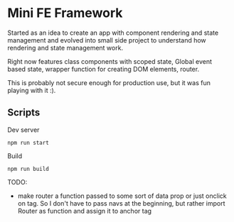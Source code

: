 # Mini FE Framework

Started as an idea to create an app with component rendering and state management and evolved into small side project to understand how rendering and state management work.

Right now features class components with scoped state, Global event based state, wrapper function for creating DOM elements, router.

This is probably not secure enough for production use, but it was fun playing with it :).

## Scripts

Dev server

```
npm run start
```

Build

```
npm run build
```

TODO:

- make router a function passed to some sort of data prop or just onclick on <a> tag. So I don't have to pass navs at the beginning, but rather import Router as function and assign it to anchor tag
